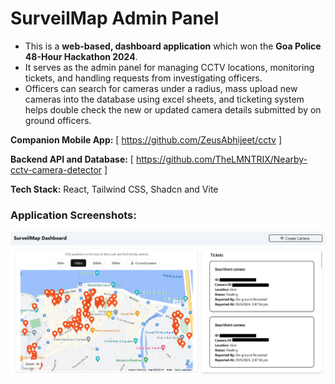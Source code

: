 # SurveilMap Admin Panel

- This is a **web-based, dashboard application** which won the **Goa Police 48-Hour Hackathon 2024**.
- It serves as the admin panel for managing CCTV locations, monitoring tickets, and handling requests from investigating officers.
- Officers can search for cameras under a radius, mass upload new cameras into the database using excel sheets, and ticketing system helps double check the new or updated camera details submitted by on ground officers.

**Companion Mobile App:** [ https://github.com/ZeusAbhijeet/cctv ]

**Backend API and Database:** [ https://github.com/TheLMNTRIX/Nearby-cctv-camera-detector ]

**Tech Stack:** React, Tailwind CSS, Shadcn and Vite

### Application Screenshots:
<img src="https://github.com/Rinzler8x/cctv-admin/blob/main/README%20props/image.png" alt="Dashboard Screenshot" />
